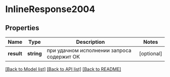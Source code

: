 # InlineResponse2004

## Properties
Name | Type | Description | Notes
------------ | ------------- | ------------- | -------------
**result** | **string** | при удачном исполнении запроса содержит OK | [optional] 

[[Back to Model list]](../../README.md#documentation-for-models) [[Back to API list]](../../README.md#documentation-for-api-endpoints) [[Back to README]](../../README.md)

